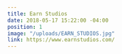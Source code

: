 ```yaml
---
title: Earn Studios
date: 2018-05-17 15:22:00 -04:00
position: 1
image: "/uploads/EARN_STUDIOS.jpg"
link: https://www.earnstudios.com/
---
```


